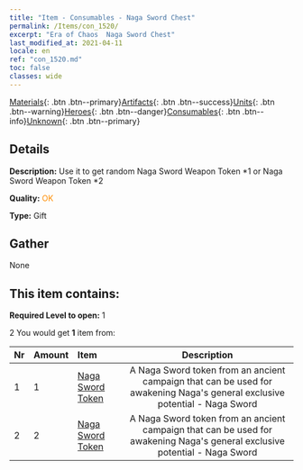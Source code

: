 ```yaml
---
title: "Item - Consumables - Naga Sword Chest"
permalink: /Items/con_1520/
excerpt: "Era of Chaos  Naga Sword Chest"
last_modified_at: 2021-04-11
locale: en
ref: "con_1520.md"
toc: false
classes: wide
---
```

 [Materials](/Items/){: .btn .btn--primary}[Artifacts](/Items/Artifacts/){: .btn .btn--success}[Units](/Items/Units/){: .btn .btn--warning}[Heroes](/Items/Heroes/){: .btn .btn--danger}[Consumables](/Items/Consumables/){: .btn .btn--info}[Unknown](/Items/Unknown/){: .btn .btn--primary}

## Details
 **Description:** Use it to get random Naga Sword Weapon Token *1 or Naga Sword Weapon Token *2

 **Quality:** <span style="color: #FF8C00">OK</span>

 **Type:** Gift

## Gather

  None

## This item contains:

 **Required Level to open:** 1

 2 You would get **1** item  from:

  | Nr | Amount |     Item    | Description |
  |:---|:-------|:------------|:-----------:|
  | 1 | 1 | [Naga Sword Token](/Items/con_987/) | A Naga Sword token from an ancient campaign that can be used for awakening Naga's general exclusive potential - Naga Sword | 
  | 2 | 2 | [Naga Sword Token](/Items/con_987/) | A Naga Sword token from an ancient campaign that can be used for awakening Naga's general exclusive potential - Naga Sword | 
